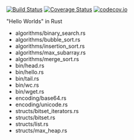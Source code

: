 [![Build Status](https://api.travis-ci.org/alopatindev/rust_experiments.svg?branch=master)](https://travis-ci.org/alopatindev/rust_experiments)
[![Coverage Status](https://coveralls.io/repos/github/alopatindev/rust_experiments/badge.svg?branch=master)](https://coveralls.io/github/alopatindev/rust_experiments?branch=master)
[![codecov.io](http://codecov.io/github/alopatindev/rust_experiments/coverage.svg?branch=master)](https://codecov.io/github/alopatindev/rust_experiments?branch=master)

"Hello Worlds" in Rust
* algorithms/binary_search.rs
* algorithms/bubble_sort.rs
* algorithms/insertion_sort.rs
* algorithms/max_subarray.rs
* algorithms/merge_sort.rs
* bin/head.rs
* bin/hello.rs
* bin/tail.rs
* bin/wc.rs
* bin/wget.rs
* encoding/base64.rs
* encoding/unicode.rs
* structs/bitset_iterators.rs
* structs/bitset.rs
* structs/list.rs
* structs/max_heap.rs

